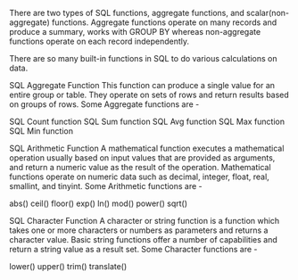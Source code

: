There are two types of SQL functions, aggregate functions, and scalar(non-aggregate) functions. Aggregate functions operate on many records and produce a summary, works with GROUP BY whereas non-aggregate functions operate on each record independently.

There are so many built-in functions in SQL to do various calculations on data.

SQL Aggregate Function	This function can produce a single value for an entire group or table. They operate on sets of rows and return results based on groups of rows.
Some Aggregate functions are -

SQL Count function
SQL Sum function
SQL Avg function
SQL Max function
SQL Min function

SQL Arithmetic Function	A mathematical function executes a mathematical operation usually based on input values that are provided as arguments, and return a numeric value as the result of the operation. Mathematical functions operate on numeric data such as decimal, integer, float, real, smallint, and tinyint.
Some Arithmetic functions are -

abs()
ceil()
floor()
exp()
ln()
mod()
power()
sqrt()

SQL Character Function	A character or string function is a function which takes one or more characters or numbers as parameters and returns a character value. Basic string functions offer a number of capabilities and return a string value as a result set.
Some Character functions are -

lower()
upper()
trim()
translate()
